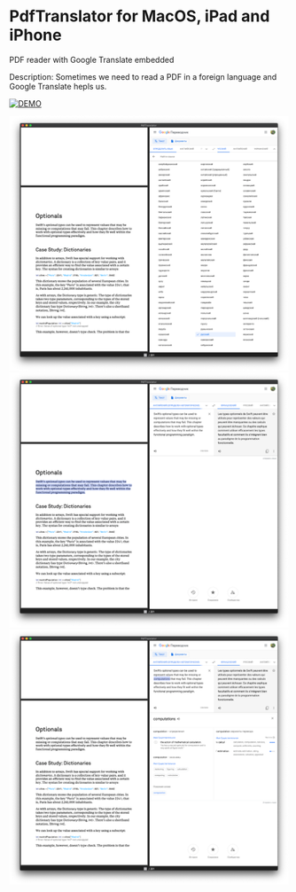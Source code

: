 # PdfTranslator for MacOS, iPad and iPhone
PDF reader with Google Translate embedded

Description:
Sometimes we need to read a PDF in a foreign language and Google Translate hepls us.

[![DEMO](https://img.youtube.com/vi/irYW8i8P7IA/0.jpg)](https://www.youtube.com/watch?v=irYW8i8P7IA)

![](Feature1.png)
![](Feature2.png)
![](Feature3.png)
